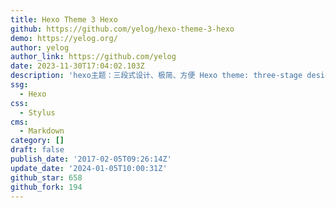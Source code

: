 ```yaml
---
title: Hexo Theme 3 Hexo
github: https://github.com/yelog/hexo-theme-3-hexo
demo: https://yelog.org/
author: yelog
author_link: https://github.com/yelog
date: 2023-11-30T17:04:02.103Z
description: 'hexo主题：三段式设计、极简、方便 Hexo theme: three-stage design'
ssg:
  - Hexo
css:
  - Stylus
cms:
  - Markdown
category: []
draft: false
publish_date: '2017-02-05T09:26:14Z'
update_date: '2024-01-05T10:00:31Z'
github_star: 658
github_fork: 194
---
```

